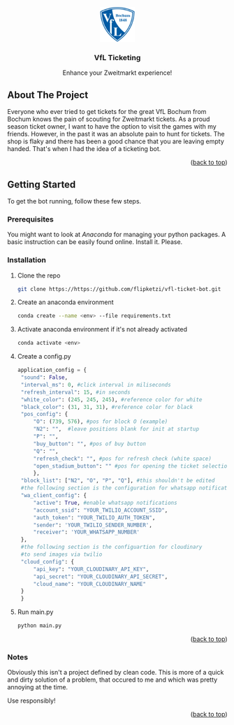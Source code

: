 
<!-- PROJECT LOGO -->
<br />
<div align="center">
  <a href="https://github.com/flipketzi/vfl-ticket-bot">
    <img src="./rsc/logo.png" alt="Logo" width="80" height="80">
  </a>

  <h3 align="center">VfL Ticketing</h3>

  <p align="center">
    Enhance your Zweitmarkt experience!
  </p>
</div>




<!-- ABOUT THE PROJECT -->
## About The Project

Everyone who ever tried to get tickets for the great VfL Bochum from Bochum knows the pain of scouting for Zweitmarkt tickets. As a proud season ticket owner, I want to have the option to visit the games with my friends. However, in the past it was an absolute pain to hunt for tickets. The shop is flaky and there has been a good chance that you are leaving empty handed. That's when I had the idea of a ticketing bot.

<p align="right">(<a href="#readme-top">back to top</a>)</p>

<!-- GETTING STARTED -->
## Getting Started

To get the bot running, follow these few steps.

### Prerequisites

You might want to look at _Anaconda_ for managing your python packages. A basic instruction can be easily found online. Install it. Please.

### Installation


1. Clone the repo
   ```sh
   git clone https://https://github.com/flipketzi/vfl-ticket-bot.git
   ```
2. Create an anaconda environment
   ```sh
   conda create --name <env> --file requirements.txt
   ```
3. Activate anaconda environment if it's not already activated
   ```sh
   conda activate <env>
   ```
2. Create a config.py
   ```python
   application_config = {
    "sound": False,
    "interval_ms": 0, #click interval in miliseconds
    "refresh_interval": 15, #in seconds
    "white_color": (245, 245, 245), #reference color for white
    "black_color": (31, 31, 31), #reference color for black
    "pos_config": {
        "O": (739, 576), #pos for block O (example)
        "N2": "",  #leave positions blank for init at startup
        "P": "", 
        "buy_button": "", #pos of buy button
        "Q": "", 
        "refresh_check": "", #pos for refresh check (white space)
        "open_stadium_button": "" #pos for opening the ticket selection
        },
    "block_list": ["N2", "O", "P", "Q"], #this shouldn't be edited
    #the following section is the configuration for whatsapp notifications
    "wa_client_config": {
        "active": True, #enable whatsapp notifications
        "account_ssid": "YOUR_TWILIO_ACCOUNT_SSID",
        "auth_token": "YOUR_TWILIO_AUTH_TOKEN",
        "sender": 'YOUR_TWILIO_SENDER_NUMBER',
        "receiver": 'YOUR_WHATSAPP_NUMBER'
    },
    #the following section is the configuartion for cloudinary
    #to send images via twilio
    "cloud_config": {
        "api_key": "YOUR_CLOUDINARY_API_KEY",
        "api_secret": "YOUR_CLOUDINARY_API_SECRET",
        "cloud_name": "YOUR_CLOUDINARY_NAME"
    }
    }

3. Run main.py
    ```sh
    python main.py
    ```


<p align="right">(<a href="#readme-top">back to top</a>)</p>

### Notes

Obviously this isn't a project defined by clean code. This is more of a quick and dirty solution of a problem, that occured to me and which was pretty annoying at the time.

Use responsibly!

<p align="right">(<a href="#readme-top">back to top</a>)</p>